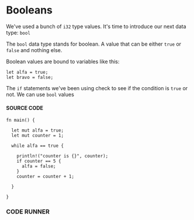 # Booleans

We've used a bunch of `i32` type values. It's
time to introduce our next data type: `bool`

The `bool` data type stands for boolean.
A value that can be either `true` or
`false` and nothing else.

Boolean values are bound to variables like
this:

```rust,noplayground
let alfa = true;
let bravo = false;
```

The `if` statements we've been using
check to see if the condition is `true`
or not. We can use `bool` values

#### SOURCE CODE

```rust, noplayground, EXAMPLE1
fn main() {

  let mut alfa = true;
  let mut counter = 1;

  while alfa == true {

    println!("counter is {}", counter);
    if counter == 5 {
      alfa = false;
    }
    counter = counter + 1;

  }

}
```

### CODE RUNNER

```rust, editable, CODE1

```

